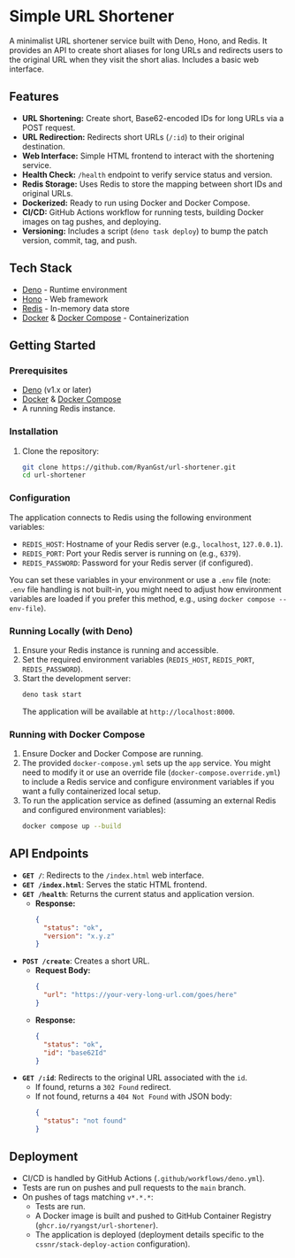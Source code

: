 # Simple URL Shortener

A minimalist URL shortener service built with Deno, Hono, and Redis. It provides an API to create short aliases for long URLs and redirects users to the original URL when they visit the short alias. Includes a basic web interface.

## Features

*   **URL Shortening:** Create short, Base62-encoded IDs for long URLs via a POST request.
*   **URL Redirection:** Redirects short URLs (`/:id`) to their original destination.
*   **Web Interface:** Simple HTML frontend to interact with the shortening service.
*   **Health Check:** `/health` endpoint to verify service status and version.
*   **Redis Storage:** Uses Redis to store the mapping between short IDs and original URLs.
*   **Dockerized:** Ready to run using Docker and Docker Compose.
*   **CI/CD:** GitHub Actions workflow for running tests, building Docker images on tag pushes, and deploying.
*   **Versioning:** Includes a script (`deno task deploy`) to bump the patch version, commit, tag, and push.

## Tech Stack

*   [Deno](https://deno.land/) - Runtime environment
*   [Hono](https://hono.dev/) - Web framework
*   [Redis](https://redis.io/) - In-memory data store
*   [Docker](https://www.docker.com/) & [Docker Compose](https://docs.docker.com/compose/) - Containerization

## Getting Started

### Prerequisites

*   [Deno](https://deno.land/#installation) (v1.x or later)
*   [Docker](https://docs.docker.com/get-docker/) & [Docker Compose](https://docs.docker.com/compose/install/)
*   A running Redis instance.

### Installation

1.  Clone the repository:
    ```bash
    git clone https://github.com/RyanGst/url-shortener.git
    cd url-shortener
    ```

### Configuration

The application connects to Redis using the following environment variables:

*   `REDIS_HOST`: Hostname of your Redis server (e.g., `localhost`, `127.0.0.1`).
*   `REDIS_PORT`: Port your Redis server is running on (e.g., `6379`).
*   `REDIS_PASSWORD`: Password for your Redis server (if configured).

You can set these variables in your environment or use a `.env` file (note: `.env` file handling is not built-in, you might need to adjust how environment variables are loaded if you prefer this method, e.g., using `docker compose --env-file`).

### Running Locally (with Deno)

1.  Ensure your Redis instance is running and accessible.
2.  Set the required environment variables (`REDIS_HOST`, `REDIS_PORT`, `REDIS_PASSWORD`).
3.  Start the development server:
    ```bash
    deno task start
    ```
    The application will be available at `http://localhost:8000`.

### Running with Docker Compose

1.  Ensure Docker and Docker Compose are running.
2.  The provided `docker-compose.yml` sets up the `app` service. You might need to modify it or use an override file (`docker-compose.override.yml`) to include a Redis service and configure environment variables if you want a fully containerized local setup.
3.  To run the application service as defined (assuming an external Redis and configured environment variables):
    ```bash
    docker compose up --build
    ```

## API Endpoints

*   **`GET /`**: Redirects to the `/index.html` web interface.
*   **`GET /index.html`**: Serves the static HTML frontend.
*   **`GET /health`**: Returns the current status and application version.
    *   **Response:**
        ```json
        {
          "status": "ok",
          "version": "x.y.z"
        }
        ```
*   **`POST /create`**: Creates a short URL.
    *   **Request Body:**
        ```json
        {
          "url": "https://your-very-long-url.com/goes/here"
        }
        ```
    *   **Response:**
        ```json
        {
          "status": "ok",
          "id": "base62Id"
        }
        ```
*   **`GET /:id`**: Redirects to the original URL associated with the `id`.
    *   If found, returns a `302 Found` redirect.
    *   If not found, returns a `404 Not Found` with JSON body:
        ```json
        {
          "status": "not found"
        }
        ```

## Deployment

*   CI/CD is handled by GitHub Actions (`.github/workflows/deno.yml`).
*   Tests are run on pushes and pull requests to the `main` branch.
*   On pushes of tags matching `v*.*.*`:
    *   Tests are run.
    *   A Docker image is built and pushed to GitHub Container Registry (`ghcr.io/ryangst/url-shortener`).
    *   The application is deployed (deployment details specific to the `cssnr/stack-deploy-action` configuration).
    

